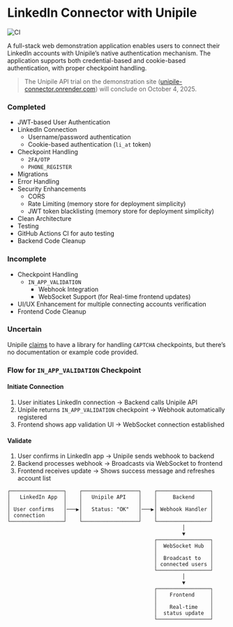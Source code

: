 # LinkedIn Connector with Unipile

![CI](https://github.com/eannchen/unipile-connector/workflows/CI/badge.svg)

A full-stack web demonstration application enables users to connect their LinkedIn accounts with Unipile’s native authentication mechanism. The application supports both credential-based and cookie-based authentication, with proper checkpoint handling.

> The Unipile API trial on the demonstration site ([unipile-connector.onrender.com](https://unipile-connector.onrender.com)) will conclude on October 4, 2025.

### Completed

- JWT-based User Authentication
- LinkedIn Connection
  - Username/password authentication
  - Cookie-based authentication (`li_at` token)
- Checkpoint Handling
  - `2FA/OTP`
  - `PHONE_REGISTER`
- Migrations
- Error Handling
- Security Enhancements
  - CORS
  - Rate Limiting (memory store for deployment simplicity)
  - JWT token blacklisting (memory store for deployment simplicity)
- Clean Architecture
- Testing
- GitHub Actions CI for auto testing
- Backend Code Cleanup

### Incomplete

- Checkpoint Handling
  - `IN_APP_VALIDATION`
    - Webhook Integration
    - WebSocket Support (for Real-time frontend updates)
- UI/UX Enhancement for multiple connecting accounts verification
- Frontend Code Cleanup

### Uncertain

Unipile [claims](https://developer.unipile.com/docs/linkedin#handle-captcha) to have a library for handling `CAPTCHA` checkpoints, but there’s no documentation or example code provided.


### Flow for `IN_APP_VALIDATION` Checkpoint

#### Initiate Connection
1. User initiates LinkedIn connection → Backend calls Unipile API
2. Unipile returns `IN_APP_VALIDATION` checkpoint → Webhook automatically registered
3. Frontend shows app validation UI → WebSocket connection established

#### Validate
1. User confirms in LinkedIn app → Unipile sends webhook to backend
2. Backend processes webhook → Broadcasts via WebSocket to frontend
3. Frontend receives update → Shows success message and refreshes account list

```
┌─────────────────┐    ┌──────────────────┐    ┌─────────────────┐
│   LinkedIn App  │    │   Unipile API    │    │     Backend     │
│                 │    │                  │    │                 │
│ User confirms   │───▶│   Status: "OK"   │───▶│ Webhook Handler │
│ connection      │    │                  │    │                 │
└─────────────────┘    └──────────────────┘    └─────────────────┘
                                                        │
                                                        ▼
                                               ┌─────────────────┐
                                               │  WebSocket Hub  │
                                               │                 │
                                               │  Broadcast to   │
                                               │ connected users │
                                               └─────────────────┘
                                                        │
                                                        ▼
                                               ┌─────────────────┐
                                               │    Frontend     │
                                               │                 │
                                               │    Real-time    │
                                               │  status update  │
                                               └─────────────────┘
```
